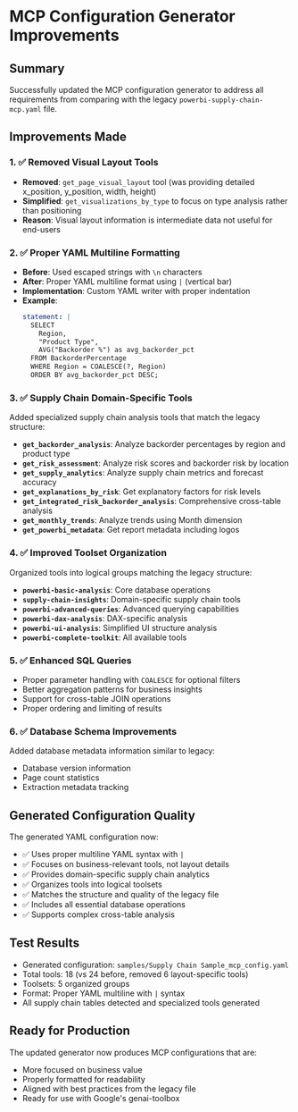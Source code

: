 # MCP Configuration Generator Improvements

## Summary
Successfully updated the MCP configuration generator to address all requirements from comparing with the legacy `powerbi-supply-chain-mcp.yaml` file.

## Improvements Made

### 1. ✅ Removed Visual Layout Tools
- **Removed**: `get_page_visual_layout` tool (was providing detailed x_position, y_position, width, height)
- **Simplified**: `get_visualizations_by_type` to focus on type analysis rather than positioning
- **Reason**: Visual layout information is intermediate data not useful for end-users

### 2. ✅ Proper YAML Multiline Formatting
- **Before**: Used escaped strings with `\n` characters
- **After**: Proper YAML multiline format using `|` (vertical bar)
- **Implementation**: Custom YAML writer with proper indentation
- **Example**:
  ```yaml
  statement: |
    SELECT 
      Region,
      "Product Type",
      AVG("Backorder %") as avg_backorder_pct
    FROM BackorderPercentage
    WHERE Region = COALESCE(?, Region)
    ORDER BY avg_backorder_pct DESC;
  ```

### 3. ✅ Supply Chain Domain-Specific Tools
Added specialized supply chain analysis tools that match the legacy structure:

- **`get_backorder_analysis`**: Analyze backorder percentages by region and product type
- **`get_risk_assessment`**: Analyze risk scores and backorder risk by location
- **`get_supply_analytics`**: Analyze supply chain metrics and forecast accuracy
- **`get_explanations_by_risk`**: Get explanatory factors for risk levels
- **`get_integrated_risk_backorder_analysis`**: Comprehensive cross-table analysis
- **`get_monthly_trends`**: Analyze trends using Month dimension
- **`get_powerbi_metadata`**: Get report metadata including logos

### 4. ✅ Improved Toolset Organization
Organized tools into logical groups matching the legacy structure:

- **`powerbi-basic-analysis`**: Core database operations
- **`supply-chain-insights`**: Domain-specific supply chain tools
- **`powerbi-advanced-queries`**: Advanced querying capabilities
- **`powerbi-dax-analysis`**: DAX-specific analysis
- **`powerbi-ui-analysis`**: Simplified UI structure analysis
- **`powerbi-complete-toolkit`**: All available tools

### 5. ✅ Enhanced SQL Queries
- Proper parameter handling with `COALESCE` for optional filters
- Better aggregation patterns for business insights
- Support for cross-table JOIN operations
- Proper ordering and limiting of results

### 6. ✅ Database Schema Improvements
Added database metadata information similar to legacy:
- Database version information
- Page count statistics
- Extraction metadata tracking

## Generated Configuration Quality

The generated YAML configuration now:
- ✅ Uses proper multiline YAML syntax with `|`
- ✅ Focuses on business-relevant tools, not layout details
- ✅ Provides domain-specific supply chain analytics
- ✅ Organizes tools into logical toolsets
- ✅ Matches the structure and quality of the legacy file
- ✅ Includes all essential database operations
- ✅ Supports complex cross-table analysis

## Test Results
- Generated configuration: `samples/Supply Chain Sample_mcp_config.yaml`
- Total tools: 18 (vs 24 before, removed 6 layout-specific tools)
- Toolsets: 5 organized groups
- Format: Proper YAML multiline with `|` syntax
- All supply chain tables detected and specialized tools generated

## Ready for Production
The updated generator now produces MCP configurations that are:
- More focused on business value
- Properly formatted for readability
- Aligned with best practices from the legacy file
- Ready for use with Google's genai-toolbox